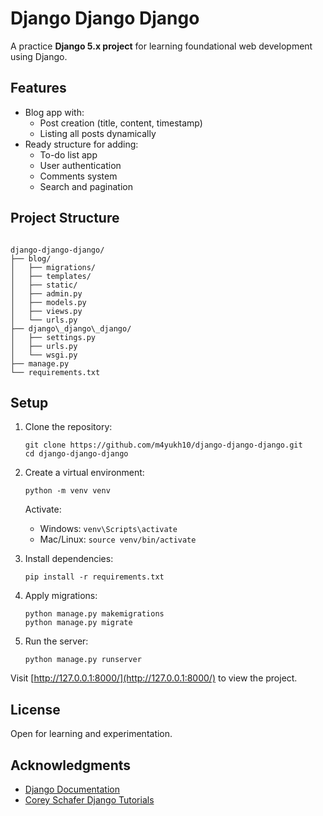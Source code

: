 # Django Django Django

A practice **Django 5.x project** for learning foundational web development using Django.

## Features

- Blog app with:
  - Post creation (title, content, timestamp)
  - Listing all posts dynamically
- Ready structure for adding:
  - To-do list app
  - User authentication
  - Comments system
  - Search and pagination

## Project Structure

```

django-django-django/
├── blog/
│   ├── migrations/
│   ├── templates/
│   ├── static/
│   ├── admin.py
│   ├── models.py
│   ├── views.py
│   └── urls.py
├── django\_django\_django/
│   ├── settings.py
│   ├── urls.py
│   └── wsgi.py
├── manage.py
└── requirements.txt

````

## Setup

1. Clone the repository:

    ```
    git clone https://github.com/m4yukh10/django-django-django.git
    cd django-django-django
    ```

2. Create a virtual environment:

    ```
    python -m venv venv
    ```

    Activate:
    - Windows: `venv\Scripts\activate`
    - Mac/Linux: `source venv/bin/activate`

3. Install dependencies:

    ```
    pip install -r requirements.txt
    ```

4. Apply migrations:

    ```
    python manage.py makemigrations
    python manage.py migrate
    ```

5. Run the server:

    ```
    python manage.py runserver
    ```

Visit [http://127.0.0.1:8000/](http://127.0.0.1:8000/) to view the project.

## License

Open for learning and experimentation.

## Acknowledgments

- [Django Documentation](https://docs.djangoproject.com/en/stable/)
- [Corey Schafer Django Tutorials](https://www.youtube.com/playlist?list=PL-osiE80TeTt2d9bfVyTiXJA-UTHn6WwU)
````
